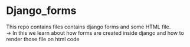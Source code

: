 # Django_forms
This repo contains files contains django forms and some HTML file.<br>
-> In this we learn about how forms are created inside django and how to render those file on html code
